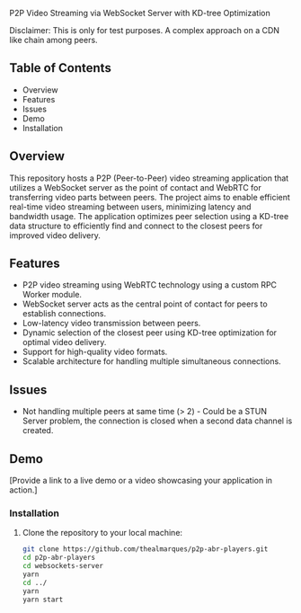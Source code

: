 P2P Video Streaming via WebSocket Server with KD-tree Optimization

Disclaimer: This is only for test purposes. A complex approach on a CDN like chain among peers.

## Table of Contents
- Overview
- Features
- Issues
- Demo
- Installation

## Overview

This repository hosts a P2P (Peer-to-Peer) video streaming application that utilizes a WebSocket server as the point of contact and WebRTC for transferring video parts between peers. The project aims to enable efficient real-time video streaming between users, minimizing latency and bandwidth usage. The application optimizes peer selection using a KD-tree data structure to efficiently find and connect to the closest peers for improved video delivery.

## Features

- P2P video streaming using WebRTC technology using a custom RPC Worker module.
- WebSocket server acts as the central point of contact for peers to establish connections.
- Low-latency video transmission between peers.
- Dynamic selection of the closest peer using KD-tree optimization for optimal video delivery.
- Support for high-quality video formats.
- Scalable architecture for handling multiple simultaneous connections.

## Issues

- Not handling multiple peers at same time (> 2) - Could be a STUN Server problem, the connection is closed when a second data channel is created.

## Demo

[Provide a link to a live demo or a video showcasing your application in action.]

### Installation

1. Clone the repository to your local machine:

   ```bash
   git clone https://github.com/thealmarques/p2p-abr-players.git
   cd p2p-abr-players
   cd websockets-server
   yarn
   cd ../
   yarn
   yarn start